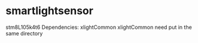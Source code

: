 # smartlightsensor

stm8L105k4t6
Dependencies:  xlightCommon 
xlightCommon need put in the same directory
